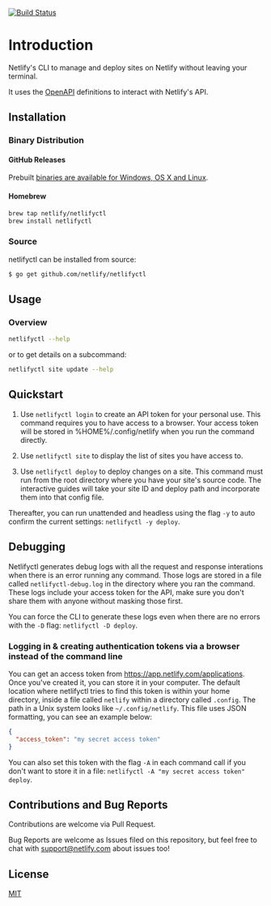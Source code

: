 [![Build Status](https://travis-ci.org/netlify/netlifyctl.svg?branch=master)](https://travis-ci.org/netlify/netlifyctl)
# Introduction

Netlify's CLI to manage and deploy sites on Netlify without leaving your terminal.

It uses the [OpenAPI](https://github.com/netlify/open-api) definitions to interact with Netlify's API.


## Installation

### Binary Distribution

#### GitHub Releases

Prebuilt [binaries are available for Windows, OS X and Linux](https://github.com/netlify/netlifyctl/releases).

#### Homebrew

```sh
brew tap netlify/netlifyctl
brew install netlifyctl
```

### Source

netlifyctl can be installed from source:

```sh
$ go get github.com/netlify/netlifyctl
```

## Usage

### Overview

```sh
netlifyctl --help
```

or to get details on a subcommand:

```sh
netlifyctl site update --help
```

## Quickstart

1. Use `netlifyctl login` to create an API token for your personal use. This command requires you to have access to a browser. Your access token will be stored in %HOME%/.config/netlify when you run the command directly.

2. Use `netlifyctl site` to display the list of sites you have access to.

3. Use `netlifyctl deploy` to deploy changes on a site. This command must run from the root directory where you have your site's source code. The interactive guides will take your site ID and deploy path and incorporate them into that config file.

Thereafter, you can run unattended and headless using the flag `-y` to auto confirm the current settings: `netlifyctl -y deploy`.

## Debugging

Netlifyctl generates debug logs with all the request and response interations when there is an error running any command. Those logs are stored in a file called `netlifyctl-debug.log` in the directory where you ran the command. These logs include your access token for the API, make sure you don't share them with anyone without masking those first.

You can force the CLI to generate these logs even when there are no errors with the `-D` flag: `netlifyctl -D deploy`.

### Logging in & creating authentication tokens via a browser instead of the command line

You can get an access token from https://app.netlify.com/applications. Once you've created it, you can store it in your computer. The default location where netlifyctl tries to find this token is within your home directory, inside a file called `netlify` within a directory called `.config`. The path in a Unix system looks like `~/.config/netlify`. This file uses JSON formatting, you can see an example below:

```json
{
  "access_token": "my secret access token"
}
```

You can also set this token with the flag `-A` in each command call if you don't want to store it in a file: `netlifyctl -A "my secret access token" deploy`.

## Contributions and Bug Reports

Contributions are welcome via Pull Request.

Bug Reports are welcome as Issues filed on this repository, but feel free to chat with support@netlify.com about issues too!


## License

[MIT](LICENSE)
